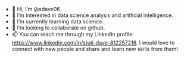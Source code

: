 - 👋 Hi, I’m @sdave06
- 👀 I’m interested in data science analysis and artificial intelligence.
- 🌱 I’m currently learning data science.
- 💞️ I’m looking to collaborate on github.
- 📫 You can reach me through my LinkedIn profile: https://www.linkedin.com/in/stuti-dave-812257216. I would love to connect with new people and share and learn new skills from them!

<!---
sdave06/sdave06 is a ✨ special ✨ repository because its `README.md` (this file) appears on your GitHub profile.
You can click the Preview link to take a look at your changes.
--->
